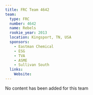 ```yaml
---
title: FRC Team 4642
team:
  type: FRC
  number: 4642
  name: Rebels
  rookie_year: 2013
  location: Kingsport, TN, USA
  sponsors:
    - Eastman Chemical
    - ESG
    - TVA
    - ASME
    - Sullivan South
  links:
    Website: 
---
```

No content has been added for this team